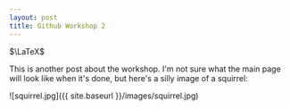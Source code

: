 ```yaml
---
layout: post
title: Github Workshop 2
---
```


$\LaTeX$

This is another post about the workshop.
I'm not sure what the main page will look like when it's done, but here's a silly image of a squirrel:

![squirrel.jpg]({{ site.baseurl }}/images/squirrel.jpg)

